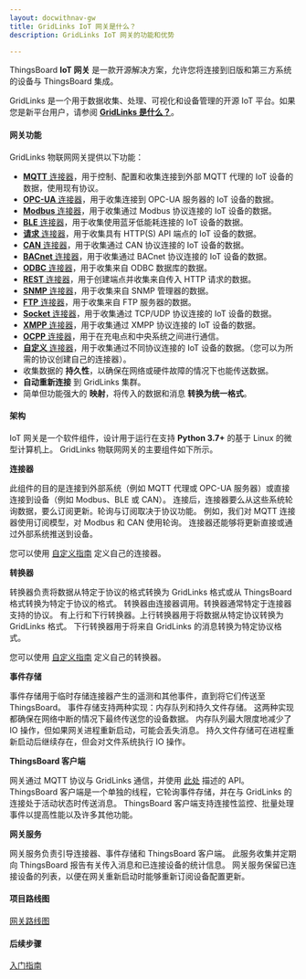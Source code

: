 ```yaml
---
layout: docwithnav-gw
title: GridLinks IoT 网关是什么？
description: GridLinks IoT 网关的功能和优势

---
```


ThingsBoard **IoT 网关** 是一款开源解决方案，允许您将连接到旧版和第三方系统的设备与 ThingsBoard 集成。

GridLinks 是一个用于数据收集、处理、可视化和设备管理的开源 IoT 平台。如果您是新平台用户，请参阅 [**GridLinks 是什么？**](/docs/getting-started-guides/what-is-thingsboard/)。

<object width="95%" data="/images/gateway/python-gateway-animd-ff.svg"></object>

#### 网关功能

 GridLinks 物联网网关提供以下功能：

- [**MQTT** 连接器](/docs/iot-gateway/config/mqtt/)，用于控制、配置和收集连接到外部 MQTT 代理的 IoT 设备的数据，使用现有协议。
- [**OPC-UA** 连接器](/docs/iot-gateway/config/opc-ua/)，用于收集连接到 OPC-UA 服务器的 IoT 设备的数据。
- [**Modbus** 连接器](/docs/iot-gateway/config/modbus/)，用于收集通过 Modbus 协议连接的 IoT 设备的数据。
- [**BLE** 连接器](/docs/iot-gateway/config/ble/)，用于收集使用蓝牙低能耗连接的 IoT 设备的数据。
- [**请求** 连接器](/docs/iot-gateway/config/request/)，用于收集具有 HTTP(S) API 端点的 IoT 设备的数据。
- [**CAN** 连接器](/docs/iot-gateway/config/can/)，用于收集通过 CAN 协议连接的 IoT 设备的数据。
- [**BACnet** 连接器](/docs/iot-gateway/config/bacnet/)，用于收集通过 BACnet 协议连接的 IoT 设备的数据。
- [**ODBC** 连接器](/docs/iot-gateway/config/odbc/)，用于收集来自 ODBC 数据库的数据。
- [**REST** 连接器](/docs/iot-gateway/config/rest/)，用于创建端点并收集来自传入 HTTP 请求的数据。
- [**SNMP** 连接器](/docs/iot-gateway/config/snmp/)，用于收集来自 SNMP 管理器的数据。
- [**FTP** 连接器](/docs/iot-gateway/config/ftp/)，用于收集来自 FTP 服务器的数据。
- [**Socket** 连接器](/docs/iot-gateway/config/socket/)，用于收集通过 TCP/UDP 协议连接的 IoT 设备的数据。
- [**XMPP** 连接器](/docs/iot-gateway/config/xmpp/)，用于收集通过 XMPP 协议连接的 IoT 设备的数据。
- [**OCPP** 连接器](/docs/iot-gateway/config/ocpp/)，用于在充电点和中央系统之间进行通信。
- [**自定义** 连接器](/docs/iot-gateway/custom/)，用于收集通过不同协议连接的 IoT 设备的数据。（您可以为所需的协议创建自己的连接器）。
- 收集数据的 **持久性**，以确保在网络或硬件故障的情况下也能传送数据。
- **自动重新连接** 到 GridLinks 集群。
- 简单但功能强大的 **映射**，将传入的数据和消息 **转换为统一格式**。


#### 架构

IoT 网关是一个软件组件，设计用于运行在支持 **Python 3.7+** 的基于 Linux 的微型计算机上。
 GridLinks 物联网网关的主要组件如下所示。

**连接器**

此组件的目的是连接到外部系统（例如 MQTT 代理或 OPC-UA 服务器）或直接连接到设备（例如 Modbus、BLE 或 CAN）。
连接后，连接器要么从这些系统轮询数据，要么订阅更新。轮询与订阅取决于协议功能。
例如，我们对 MQTT 连接器使用订阅模型，对 Modbus 和 CAN 使用轮询。
连接器还能够将更新直接或通过外部系统推送到设备。

您可以使用 [自定义指南](/docs/iot-gateway/custom/) 定义自己的连接器。

**转换器**

转换器负责将数据从特定于协议的格式转换为 GridLinks 格式或从 ThingsBoard 格式转换为特定于协议的格式。
转换器由连接器调用。转换器通常特定于连接器支持的协议。
有上行和下行转换器。上行转换器用于将数据从特定协议转换为 GridLinks 格式。
下行转换器用于将来自 GridLinks 的消息转换为特定协议格式。

您可以使用 [自定义指南](/docs/iot-gateway/custom/#step-4-define-converter-implementation/) 定义自己的转换器。

**事件存储**

事件存储用于临时存储连接器产生的遥测和其他事件，直到将它们传送至 ThingsBoard。
事件存储支持两种实现：内存队列和持久文件存储。
这两种实现都确保在网络中断的情况下最终传送您的设备数据。
内存队列最大限度地减少了 IO 操作，但如果网关进程重新启动，可能会丢失消息。
持久文件存储可在进程重新启动后继续存在，但会对文件系统执行 IO 操作。

**ThingsBoard 客户端**

网关通过 MQTT 协议与 GridLinks 通信，并使用 [此处](/docs/reference/gateway-mqtt-api/) 描述的 API。
ThingsBoard 客户端是一个单独的线程，它轮询事件存储，并在与 GridLinks 的连接处于活动状态时传送消息。
ThingsBoard 客户端支持连接性监控、批量处理事件以提高性能以及许多其他功能。

**网关服务**

网关服务负责引导连接器、事件存储和 ThingsBoard 客户端。
此服务收集并定期向 ThingsBoard 报告有关传入消息和已连接设备的统计信息。
网关服务保留已连接设备的列表，以便在网关重新启动时能够重新订阅设备配置更新。

#### 项目路线图

<p><a href="/docs/iot-gateway/roadmap/" class="button">网关路线图</a></p>

#### 后续步骤

<p><a href="/docs/iot-gateway/getting-started/" class="button">入门指南</a></p>